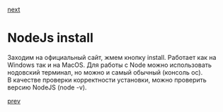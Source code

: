 <a href="04.md">next</a>

<h1>NodeJs install</h1>

<div>
Заходим на официальный сайт, жмем кнопку install. Работает как на Windows так и на MacOS.
Для работы с Node можно использовать нодовский терминал, но можно и самый обычный (консоль ос).<br/>
В качестве проверки корректности установки, можно проверить версию NodeJS (node -v).
</div>

<a href="02.md">prev</a>
